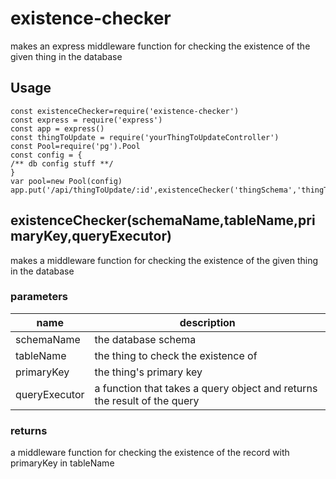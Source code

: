 # existence-checker
makes an express middleware function for checking the existence of the given thing in the database

## Usage
```
const existenceChecker=require('existence-checker')
const express = require('express')
const app = express()
const thingToUpdate = require('yourThingToUpdateController')
const Pool=require('pg').Pool
const config = {
/** db config stuff **/
}
var pool=new Pool(config)
app.put('/api/thingToUpdate/:id',existenceChecker('thingSchema','thingToUpdate','id',pool.query),thingToUpdate.updateThingToUpdate)
```


## existenceChecker(schemaName,tableName,primaryKey,queryExecutor)

makes a middleware function for checking the existence of the given thing in the database

### parameters
| name | description |
| --- | --- |
| schemaName | the database schema |
| tableName | the thing to check the existence of |
| primaryKey | the thing's primary key |
| queryExecutor | a function that takes a query object and returns the result of the query

### returns
a middleware function for checking the existence of the record with primaryKey in tableName